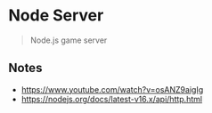 # Node Server

> Node.js game server

## Notes

- https://www.youtube.com/watch?v=osANZ9aigIg
- https://nodejs.org/docs/latest-v16.x/api/http.html
